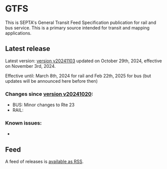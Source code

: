 # GTFS

This is SEPTA's General Transit Feed Specification publication for rail and bus service. This is a primary source intended for transit and mapping applications.

## Latest release

Latest version: [version v20241103](https://github.com/septadev/GTFS/releases/tag/v202411030) updated on October 29th, 2024, effective on November 3rd, 2024.

Effective until: March 8th, 2024 for rail and Feb 22th, 2025 for bus (but updates will be announced here before then)

### Changes since [version v20241020](https://github.com/septadev/GTFS/releases/tag/v202410200): 
 
*  BUS:  Minor changes to Rte 23
*  RAIL:  

### Known issues:
* 

## Feed

A feed of releases is [available as RSS](https://github.com/septadev/GTFS/releases.atom).

